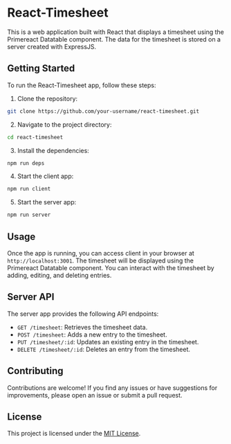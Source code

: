 # React-Timesheet

This is a web application built with React that displays a timesheet using the Primereact Datatable component. The data for the timesheet is stored on a server created with ExpressJS.

## Getting Started

To run the React-Timesheet app, follow these steps:

1. Clone the repository:

```bash
git clone https://github.com/your-username/react-timesheet.git
```

2. Navigate to the project directory:

```bash
cd react-timesheet
```

3. Install the dependencies:

```bash
npm run deps
```

4. Start the client app:

```bash
npm run client
```

5. Start the server app:

```bash
npm run server
```

## Usage

Once the app is running, you can access client in your browser at `http://localhost:3001`. The timesheet will be displayed using the Primereact Datatable component. You can interact with the timesheet by adding, editing, and deleting entries.

## Server API

The server app provides the following API endpoints:

- `GET /timesheet`: Retrieves the timesheet data.
- `POST /timesheet`: Adds a new entry to the timesheet.
- `PUT /timesheet/:id`: Updates an existing entry in the timesheet.
- `DELETE /timesheet/:id`: Deletes an entry from the timesheet.

## Contributing

Contributions are welcome! If you find any issues or have suggestions for improvements, please open an issue or submit a pull request.

## License

This project is licensed under the [MIT License](https://opensource.org/licenses/MIT).
